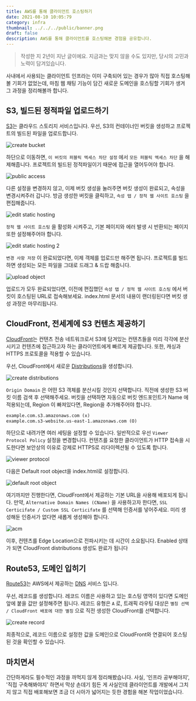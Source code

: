 ```yaml
---
title: AWS를 통해 클라이언트 호스팅하기
date: 2021-08-10 10:05:79
category: infra
thumbnail: ../../../public/banner.png
draft: false
description: AWS를 통해 클라이언트를 호스팅해본 경험을 공유합니다.
---
```


<blockquote class="warning">작성한 지 2년이 지난 글이에요. 지금과는 맞지 않을 수도 있지만, 당시의 고민과 노력이 담겨있습니다.</blockquote>

사내에서 사용되는 클라이언트 인프라는 이미 구축되어 있는 경우가 많아
직접 호스팅해볼 기회가 없었는데, 마침 웹 채팅 기능이 담긴 새로운 도메인을
호스팅할 기회가 생겨 그 과정을 정리해볼까 합니다.

## S3, 빌드된 정적파일 업로드하기

[S3](https://docs.aws.amazon.com/ko_kr/AmazonS3/latest/userguide/Welcome.html)는 클라우드 스토리지 서비스입니다.
우선, S3의 컨테이너인 버킷을 생성하고 프로젝트의 빌드된 파일을 업로드합니다.

![create bucket](./images/hosting-cra-on-aws/create-bucket.png)

하단으로 이동하면, `이 버킷의 퍼블릭 엑세스 차단 설정` 에서 `모든 퍼블릭 엑세스 차단` 을 해제해줍니다. 프로젝트의 빌드된 정적파일이기 때문에 접근을 열어두어야 합니다.

![public access](./images/hosting-cra-on-aws/public-access.png)

다른 설정을 변경하지 않고, 이제 버킷 생성을 눌러주면 버킷 생성이 완료되고, 속성을 변경시켜주러 갑니다.
방금 생성한 버킷을 클릭하고, `속성 탭 / 정적 웹 사이트 호스팅` 을 편집해줍니다.

![edit static hosting](./images/hosting-cra-on-aws/edit-static-hosting.png)

`정적 웹 사이트 호스팅` 을 활성화 시켜주고, 기본 페이지와 에러 발생 시 반환되는 페이지 또한 설정해주어야 합니다.

![edit static hosting 2](./images/hosting-cra-on-aws/edit-static-hosting-2.png)

`변경 사항 저장` 이 완료되었다면, 이제 객체를 업로드만 해주면 됩니다. 프로젝트를 빌드하면 생성되는 모든 파일을
그대로 드래그 & 드랍 해줍니다.

![upload object](./images/hosting-cra-on-aws/upload-object.png)

업로드가 모두 완료되었다면, 이전에 편집했던 `속성 탭 / 정적 웹 사이트 호스팅` 에서 버킷이 호스팅된 URL로 접속해보세요.
index.html 문서의 내용이 랜더링된다면 버킷 생성 과정은 마무리됩니다.

## CloudFront, 전세계에 S3 컨텐츠 제공하기

[CloudFront](https://aws.amazon.com/ko/cloudfront/?nc=sn&loc=1)는 컨텐츠 전송 네트워크로서
S3에 담겨있는 컨텐츠들을 미리 각각에 분산시키고 컨텐츠에 접근하고자 하는 클라이언트에게 빠르게 제공합니다.
또한, 캐싱과 HTTPS 프로토콜을 적용할 수 있습니다.

우선, CloudFront에서 새로운 [Distributions](https://docs.aws.amazon.com/AmazonCloudFront/latest/DeveloperGuide/GettingStarted.SimpleDistribution.html)을 생성합니다.

![create distributions](./images/hosting-cra-on-aws/create-distribution.png)

`Origin Domain` 은 어떤 S3 객체를 분산시킬 것인지 선택합니다. 직전에 생성한 S3 버킷 이름 검색 후 선택해주세요.
버킷을 선택하면 자동으로 버킷 엔드포인트가 Name 에 적용되는데, Region 이 빠져있다면, Region을 추가해주어야 합니다.

```txt
example.com.s3.amazonaws.com (x)
example.com.s3-website.us-east-1.amazonaws.com (O)
```

하단으로 내려가면 여러 세팅을 설정할 수 있습니다. 일반적으로 우선 `Viewer Protocol Policy` 설정을 변경합니다.
컨텐츠를 요청한 클라이언트가 HTTP 접속을 시도한다면 보안상의 이유로 강제로 HTTPS로 리다이렉션될 수 있도록 합니다.

![viewer protocol](./images/hosting-cra-on-aws/viewer-protocol.png)

다음은 Default root object을 index.html로 설정합니다.

![default root object](./images/hosting-cra-on-aws/default-root-object.png)

여기까지만 진행한다면, CloudFront에서 제공하는 기본 URL을 사용해 배포되게 됩니다.
만약, `Alternative Domain Names (CName)` 을 사용하고자 한다면,
`SSL Certicifate / Custom SSL Certicifate` 를 선택해 인증서를 넣어주세요.
미리 생성해둔 인증서가 없다면 새롭게 생성해야 합니다.

![acm](./images/hosting-cra-on-aws/acm.png)

이후, 컨텐츠를 Edge Location으로 전파시키는 데 시간이 소요됩니다.
Enabled 상태가 되면 CloudFront distributions 생성도 완료가 됩니다

## Route53, 도메인 입히기

[Route53](https://aws.amazon.com/ko/route53/)는 AWS에서 제공하는 [DNS](https://aws.amazon.com/ko/route53/what-is-dns/) 서비스 입니다.

우선, 레코드를 생성합니다. 레코드 이름은 사용하고 있는 호스팅 영역이 있다면 도메인 앞에 붙을 값만 설정해주면 됩니다.
레코드 유형은 `A` 로, 트래픽 라우팅 대상은 `별칭 선택 / CloudFront 배포에 대한 별칭` 으로 직전 생성한 CloudFront를 선택합니다.

![create record](./images/hosting-cra-on-aws/create-record.png)

최종적으로, 레코드 이름으로 설정한 값을 도메인으로 CloudFront와 연결되어 호스팅된 것을 확인할 수 있습니다.

## 마치면서

간단하게라도 필수적인 과정을 까먹지 않게 정리해봤습니다. 사실, '인프라 공부해야지', '직접 구축해봐야지' 하면서 막상 손데기 힘든 게 사실인데 클라이언트를 개발에서 그치지 않고 직접 배포해보면 조금 더 시아가 넓어지는 듯한 경험을 해본 작업이었습니다.
